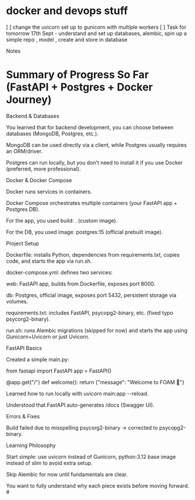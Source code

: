 # docker and devops stuff

[ ] change the uvicorn set up to gunicorn with multiple workers
[ ] Task for tomorrow 17th Sept - understand and set up databases, alembic, spin up a simple repo , model , create and store in database

Notes

# Summary of Progress So Far (FastAPI + Postgres + Docker Journey)

Backend & Databases

You learned that for backend development, you can choose between databases (MongoDB, Postgres, etc.).

MongoDB can be used directly via a client, while Postgres usually requires an ORM/driver.

Postgres can run locally, but you don’t need to install it if you use Docker (preferred, more professional).

Docker & Docker Compose

Docker runs services in containers.

Docker Compose orchestrates multiple containers (your FastAPI app + Postgres DB).

For the app, you used build: . (custom image).

For the DB, you used image: postgres:15 (official prebuilt image).

Project Setup

Dockerfile: installs Python, dependencies from requirements.txt, copies code, and starts the app via run.sh.

docker-compose.yml: defines two services:

web: FastAPI app, builds from Dockerfile, exposes port 8000.

db: Postgres, official image, exposes port 5432, persistent storage via volumes.

requirements.txt: includes FastAPI, psycopg2-binary, etc. (fixed typo psycorg2-binary).

run.sh: runs Alembic migrations (skipped for now) and starts the app using Gunicorn+Uvicorn or just Uvicorn.

FastAPI Basics

Created a simple main.py:

from fastapi import FastAPI
app = FastAPI()

@app.get("/")
def welcome():
return {"message": "Welcome to FOAM 🎉"}

Learned how to run locally with uvicorn main:app --reload.

Understood that FastAPI auto-generates /docs (Swagger UI).

Errors & Fixes

Build failed due to misspelling psycorg2-binary → corrected to psycopg2-binary.

Learning Philosophy

Start simple: use uvicorn instead of Gunicorn, python:3.12 base image instead of slim to avoid extra setup.

Skip Alembic for now until fundamentals are clear.

You want to fully understand why each piece exists before moving forward. #
